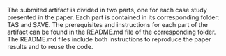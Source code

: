The submited artifact is divided in two parts, one for each case study presented in the paper. Each part is contained in its corresponding folder: TAS and SAVE. The prerequisites and instructions for each part of the artifact can be found in the README.md file of the corresponding folder. The README.md files include both instructions to reproduce the paper results and to reuse the code.